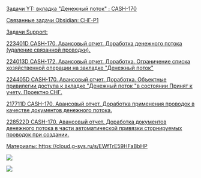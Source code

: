 <u>Задачи YT:<u>
[вкладка "Денежный поток" : CASH-170](https://yt.surgutneftegas.ru:4443/issue/CASH-170)

<u>Связанные задачи Obsidian:</u>
[СНГ-Р1](СНГ-Р1.md)

<u>Задачи Support:</u>
<p>223401D CASH-170. Авансовый отчет. Доработка денежного потока (удаление связанной проводки).</p>
<p>224013D CASH-172. Авансовый отчет. Доработка. Ограничение списка хозяйственной операции на закладке "Денежный поток"</p>
<p>224405D CASH-170. Авансовый отчет. Доработка. Объектные привилегии доступа к вкладке "Денежный поток "в состоянии Принят к учету. Проектно СНГ.</p>
<p>217711D CASH-170. Авансовый отчет. Доработка применения проводок в качестве документов денежного потока.</p>
<p>228522D CASH-170. Авансовый отчет. Доработка документов денежного потока в части автоматической привязки сторнируемых проводок при создании.</p>

<u>Материалы:</u>
https://cloud.g-sys.ru/s/EWfTrE59HFaBbHP

![](Pasted%20image%2020250707090305.png)

![](msedge_JgcOlJkonC.png)
